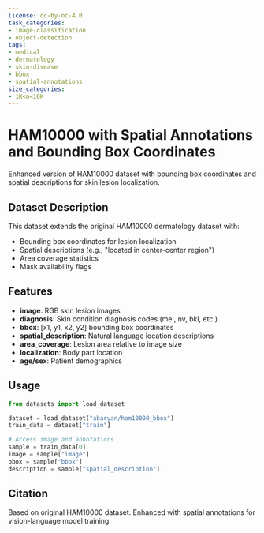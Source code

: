 ```yaml
---
license: cc-by-nc-4.0
task_categories:
- image-classification
- object-detection
tags:
- medical
- dermatology
- skin-disease
- bbox
- spatial-annotations
size_categories:
- 1K<n<10K
---
```


# HAM10000 with Spatial Annotations and Bounding Box Coordinates

Enhanced version of HAM10000 dataset with bounding box coordinates and spatial descriptions for skin lesion localization.

## Dataset Description

This dataset extends the original HAM10000 dermatology dataset with:
- Bounding box coordinates for lesion localization
- Spatial descriptions (e.g., "located in center-center region")
- Area coverage statistics
- Mask availability flags

## Features

- **image**: RGB skin lesion images
- **diagnosis**: Skin condition diagnosis codes (mel, nv, bkl, etc.)
- **bbox**: [x1, y1, x2, y2] bounding box coordinates
- **spatial_description**: Natural language location descriptions
- **area_coverage**: Lesion area relative to image size
- **localization**: Body part location
- **age/sex**: Patient demographics

## Usage

```python
from datasets import load_dataset

dataset = load_dataset("abaryan/ham10000_bbox")
train_data = dataset["train"]

# Access image and annotations
sample = train_data[0]
image = sample["image"]
bbox = sample["bbox"]
description = sample["spatial_description"]
```

## Citation

Based on original HAM10000 dataset. Enhanced with spatial annotations for vision-language model training.
